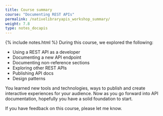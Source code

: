 ```yaml
---
title: Course summary
course: "Documenting REST APIs"
permalink: /nativelibraryapis_workshop_summary/
weight: 7.8
type: notes_docapis
---
```


{% include notes.html %}
During this course, we explored the following:

* Using a REST API as a developer
* Documenting a new API endpoint
* Documenting non-reference sections
* Exploring other REST APIs
* Publishing API docs
* Design patterns

You learned new tools and technologies, ways to publish and create interactive experiences for your audience. Now as you go forward into API documentation, hopefully you have a solid foundation to start.

If you have feedback on this course, please let me know. 